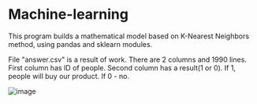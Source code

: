 # Machine-learning
This program builds a mathematical model based on K-Nearest Neighbors method, using pandas and sklearn modules.

File "answer.csv" is a result of work. There are 2 columns and 1990 lines. 
First column has ID of people. Second column has a result(1 or 0). If 1, people will buy our product. If 0 - no.

![image](https://user-images.githubusercontent.com/78733510/168377312-0a22a976-1caa-401f-a717-9756109dd060.png)
